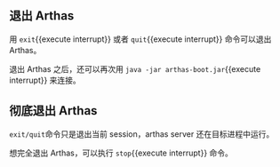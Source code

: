 ## 退出 Arthas

用 `exit`{{execute interrupt}} 或者 `quit`{{execute interrupt}} 命令可以退出 Arthas。

退出 Arthas 之后，还可以再次用 `java -jar arthas-boot.jar`{{execute interrupt}} 来连接。

## 彻底退出 Arthas

`exit/quit`命令只是退出当前 session，arthas server 还在目标进程中运行。

想完全退出 Arthas，可以执行 `stop`{{execute interrupt}} 命令。
